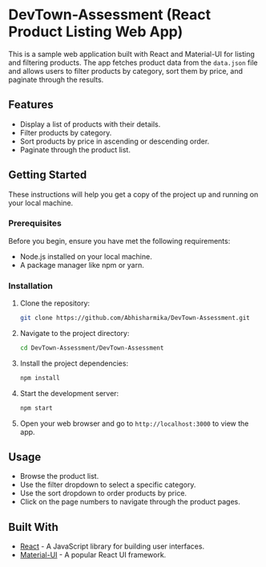 # DevTown-Assessment (React Product Listing Web App)

This is a sample web application built with React and Material-UI for listing and filtering products. The app fetches product data from the `data.json` file and allows users to filter products by category, sort them by price, and paginate through the results.

## Features

- Display a list of products with their details.
- Filter products by category.
- Sort products by price in ascending or descending order.
- Paginate through the product list.

## Getting Started

These instructions will help you get a copy of the project up and running on your local machine.

### Prerequisites

Before you begin, ensure you have met the following requirements:

- Node.js installed on your local machine.
- A package manager like npm or yarn.

### Installation

1. Clone the repository:

   ```bash
   git clone https://github.com/Abhisharmika/DevTown-Assessment.git
   ```
2. Navigate to the project directory:

    ```bash
    cd DevTown-Assessment/DevTown-Assessment
    ```

3. Install the project dependencies:

     ```bash
     npm install
     ```

4. Start the development server:
     ```bash
     npm start
     ```

5. Open your web browser and go to `http://localhost:3000` to view the app.

## Usage
- Browse the product list.
- Use the filter dropdown to select a specific category.
- Use the sort dropdown to order products by price.
- Click on the page numbers to navigate through the product pages.

## Built With

- [React](https://reactjs.org/) - A JavaScript library for building user interfaces.
- [Material-UI](https://mui.com/) - A popular React UI framework.
